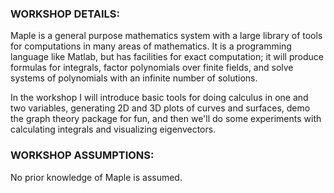 ### WORKSHOP DETAILS:
Maple is a general purpose mathematics system with a large library of tools for computations in many areas of mathematics. It is a programming language like Matlab, but has facilities for exact computation; it will produce formulas for integrals, factor polynomials over finite fields, and solve systems of polynomials with an infinite number of solutions.

In the workshop I will introduce basic tools for doing calculus in one and two variables, generating 2D and 3D plots of curves and surfaces, demo the graph theory package for fun, and then we'll do some experiments with calculating integrals and visualizing eigenvectors.

### WORKSHOP ASSUMPTIONS: 
No prior knowledge of Maple is assumed.
